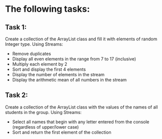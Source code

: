# The following tasks:
## Task 1:
Create a collection of the ArrayList class and fill it with elements of random Integer type.
Using Streams:
- Remove duplicates
- Display all even elements in the range from 7 to 17 (inclusive)
- Multiply each element by 2
- Sort and display the first 4 elements
- Display the number of elements in the stream
- Display the arithmetic mean of all numbers in the stream

## Task 2:
Create a collection of the ArrayList class with the values ​​of the names of all students in the group.
Using Streams:
- Select all names that begin with any letter entered from the console (regardless of upper/lower case)
- Sort and return the first element of the collection
